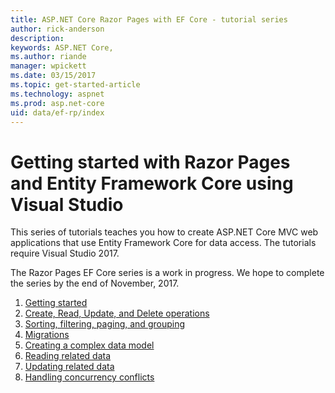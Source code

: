 ```yaml
---
title: ASP.NET Core Razor Pages with EF Core - tutorial series
author: rick-anderson
description: 
keywords: ASP.NET Core,
ms.author: riande
manager: wpickett
ms.date: 03/15/2017
ms.topic: get-started-article
ms.technology: aspnet
ms.prod: asp.net-core
uid: data/ef-rp/index
---
```

# Getting started with Razor Pages and Entity Framework Core using Visual Studio

This series of tutorials teaches you how to create ASP.NET Core MVC web applications that use Entity Framework Core for data access. The tutorials require Visual Studio 2017.

The Razor Pages EF Core series is a work in progress. We hope to complete the series by the end of November, 2017.

1. [Getting started](xref:data/ef-rp/intro)
1. [Create, Read, Update, and Delete operations](xref:data/ef-rp/crud)
1. [Sorting, filtering, paging, and grouping](xref:data/ef-rp/sort-filter-page)
1. [Migrations](xref:data/ef-rp/migrations)
1. [Creating a complex data model](xref:data/ef-rp/complex-data-model)
1. [Reading related data](xref:data/ef-rp/read-related-data)
1. [Updating related data](xref:data/ef-rp/update-related-data)
1. [Handling concurrency conflicts](xref:data/ef-rp/concurrency)